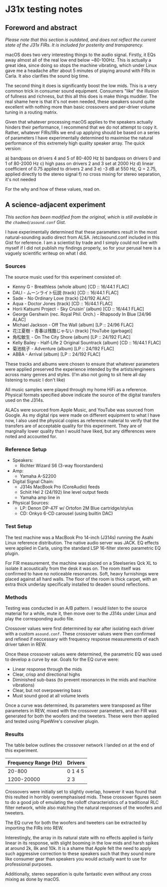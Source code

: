 # J31x testing notes

## Foreword and abstract

_Please note that this section is outdated, and does not reflect the current_
_state of the J31x FIRs. It is included for posterity and transparency._

macOS does two very interesting things to the audio signal. Firstly, it EQs away
almost all of the real low end below ~80-100Hz. This is actually a great idea,
since doing so stops the machine vibrating, which under Linux gave me a headache
after about 5 minutes of playing around with FIRs in Carla. It also clarifies the
sound big time.

The second thing it does is significantly boost the low mids. This is a very
common trick in consumer sound equipment. Consumers "like" the illusion of
fullness and richness, but this all this does is make things muddier. The real
shame here is that it's not even needed, these speakers sound quite excellent with
nothing more than basic crossovers and per-driver volume tuning in a routing
matrix.

Given that whatever processing macOS applies to the speakers actually hinders
their performance, I recommend that we do not attempt to copy it. Rather,
whatever FIRs/IIRs we end up applying should be based on a series of parameters
I have experimentally determined to maximise the natural performance of this
extremely high quality speaker array. The quick version:

a) bandpass on drivers 4 and 5 of 80-400 Hz
b) bandpass on drivers 0 and 1 of 80-2000 Hz
c) high pass on drivers 2 and 3 set at 2000 Hz
d) linear coefficient of 0.75 applied to drivers 2 and 3
e) -3 dB at 550 Hz, Q = 2.75, applied directly to the stereo signal
f) no cross mixing for stereo separation, it's not needed

For the why and how of these values, read on.


## A science-adjacent experiment

_This section has been modified from the original, which is still available in the `chadmed/asound.conf` Gist._

I have experimentally determined that these parameters result in the most
natural-sounding audio direct from ALSA. /etc/asound.conf included in this
Gist for reference. I am a scientist by trade and I simply could not live
with myself if I did not publish my findings properly, so for your perusal
here is a vaguely scientific writeup on what I did.


### Sources

The source music used for this experiment consisted of:
* Kenny G - Breathless (whole album) \[CD :: 16/44.1 FLAC\]
* DALI - ムーンライト伝説 (track) \[CD :: 16/44.1 FLAC\]
* Sade - No Ordinary Love (track) \[24/192 ALAC\]
* Aqua - Doctor Jones (track) \[CD :: 16/44.1 FLAC\]
* Horii Katsumi Project - Sky Cruisin' (album) \[CD :: 16/44.1 FLAC\]
* George Gershwin (rec. Royal Phil. Orch.) - Rhapsody In Blue \[24/96 ALAC\]
* Michael Jackson - Off The Wall (album) \[LP :: 24/96 FLAC\]
* 花江夏樹 - 青春は残酷じゃない (track) \[YouTube (garbage)\]
* 角松敏生 - On The City Shore (album) \[LP :: 24/192 FLAC\]
* Kelly Bailey - Half-Life 2 Original Sountrack (album) \[CD :: 16/44.1 FLAC\]
* 菊池桃子 - Adventure (album) \[LP :: 24/192 FLAC\]
* ABBA - Arrival (album) \[LP :: 24/192 FLAC\]

These tracks and albums were chosen to ensure that whatever parameters were
applied preserved the experience intended by the artists/engineers across many
genres and styles. (I'm also not going to sit here all day listening to
music I don't like)

All music samples were played through my home HiFi as a reference. Physical
formats specified above indicate the source of the digital transfers used
on the J314s.

ALACs were sourced from Apple Music, and YouTube was sourced from
Google. As my digital rips were made on different equipment to what I have now,
I also used the physical copies as reference material to verify that the transfers
are of acceptable quality for this experiment. They are of marginally lower
quality than I would have liked, but any differences were noted and accounted
for.

### Reference Setup

* Speakers:
    * Richter Wizard S6 (3-way floorstanders)
* Amp:
    * Yamaha A-S2200
* Digital Signal Chain:
    * J314s MacBook Pro (CoreAudio) feeds
    * Schiit Hel 2 (24/192) line level output feeds
    * Yamaha amp line in
* Physical Sources:
    * LP: Denon DP-47F w/ Ortofon 2M Blue cartridge/stylus
    * CD: Onkyo 6-CD carousel (using builtin DAC)


### Test Setup

The test machine was a MacBook Pro 14-inch (J314s) running the Asahi Linux
reference distribution. The native audio server was JACK. EQ effects were
applied in Carla, using the standard LSP 16-filter stereo parametric EQ plugin.

For FIR measurement, the machine was placed on a Steelseries Qck XL to
isolate it acoustically from the desk it was on. The room itself was confirmed to
have no noticeable resonances. Soft, heavy furnishings were placed against all
hard walls. The floor of the room is thick carpet, with an extra thick underlay
specifically installed to deaden sound reflections.

### Methods
Testing was conducted in an A/B pattern. I would listen to the source material
for a while, mute it, then move over to the J314s under Linux and play the
corresponding audio file.

Crossover values were first determined by ear after isolating each driver with
a custom `asound.conf`. These crossover values were then confirmed and refined
if neccessary with frequency response measurements of each driver taken in REW.

Once these crossover values were determined, the parametric EQ was used to
develop a curve by ear. Goals for the EQ curve were:
* Linear response through the mids
* Clear, crisp and directional highs
* Diminished sub-bass (to prevent resonances in the mids and machine vibrations)
* Clear, but not overpowering bass
* Must sound good at all volume levels

Once a curve was determined, its parameters were transposed as filter parameters
in REW, mixed with the crossover parameters, and an FIR was generated for both
the woofers and the tweeters. These were then applied and tested using PipeWire's
convolver plugin.


### Results

The table below outlines the crossover network I landed on at the end of this
experiment.


| Frequency Range (Hz) | Drivers |
| -------------------- | ------- |
| 20-800               | 0 1 4 5 |
| 1200-20000           | 2 3     |

Crossovers were initially set to slightly overlap, however it was found that
this reulted in horribly overemphasised mids. These crossover figures seem to
do a good job of emulating the rolloff characteristics of a traditional RLC
filter network, while also matching the natural responses of the woofers and
tweeters.

The EQ curve for both the woofers and tweeters can be extracted by importing the
FIRs into REW.

Interestingly, the array in its natural state with no effects applied is fairly
linear in its response, with slight booming in the low mids and harsh spikes
at around 2k, 8k and 10k. It is a shame that Apple felt the need to apply such
aggressive correction to these speakers such that they sound more like consumer
gear than speakers you would actually want to use for professional purposes.


Additionally, stereo separation is quite fantastic even without any cross
mixing as done by macOS.
